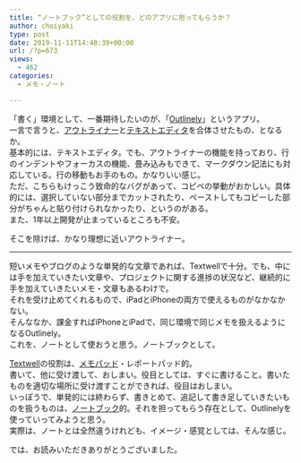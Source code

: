 ```yaml
---
title: “ノートブック”としての役割を、どのアプリに担ってもらうか？
author: choiyaki
type: post
date: 2019-11-11T14:48:39+00:00
url: /?p=673
views:
  - 462
categories:
  - メモ・ノート

---
```

「書く」環境として、一番期待したいのが、「[Outlinely][1]」というアプリ。  
一言で言うと、[アウトライナー][2]と[テキストエディタ][3]を合体させたもの、となるか。  
基本的には、テキストエディタ。でも、アウトライナーの機能を持っており、行のインデントやフォーカスの機能、畳み込みもできて、マークダウン記法にも対応している。行の移動もお手のもの。かなりいい感じ。  
ただ、こちらもけっこう致命的なバグがあって、コピペの挙動がおかしい。具体的には、選択していない部分までカットされたり、ペーストしてもコピーした部分がちゃんと貼り付けられなかったり、というのがある。  
また、1年以上開発が止まっているところも不安。

そこを除けば、かなり理想に近いアウトライナー。

* * *

短いメモやブログのような単発的な文章であれば、Textwellで十分。でも、中には手を加えていきたい文章や、プロジェクトに関する進捗の状況など、継続的に手を加えていきたいメモ・文章もあるわけで。  
それを受け止めてくれるもので、iPadとiPhoneの両方で使えるものがなかなかない。  
そんななか、課金すればiPhoneとiPadで、同じ環境で同じメモを扱えるようになるOutlinely。  
これを、ノートとして使おうと思う。ノートブックとして。

<a href="https://scrapbox.io/choiyaki-hondana/Textwell" draggable="false">Textwell</a>の役割は、<a href="https://scrapbox.io/choiyaki-hondana/%E3%83%A1%E3%83%A2%E3%83%91%E3%83%83%E3%83%89" draggable="false">メモパッド</a>・レポートパッド的。  
書いて、他に受け渡して、おしまい。役目としては、すぐに書けること。書いたものを適切な場所に受け渡すことができれば、役目はおしまい。  
いっぽうで、単発的には終わらず、書きとめて、追記して書き足していきたいものを扱うものは、<a href="https://scrapbox.io/choiyaki-hondana/%E3%83%8E%E3%83%BC%E3%83%88%E3%83%96%E3%83%83%E3%82%AF" draggable="false">ノートブック</a>的。それを担ってもらう存在として、Outlinelyを使っていってみようと思う。  
実際は、ノートとは全然違うけれども、イメージ・感覚としては、そんな感じ。

では、お読みいただきありがとうございました。

 [1]: https://scrapbox.io/choiyaki-hondana/Outlinely
 [2]: https://scrapbox.io/choiyaki-hondana/%E3%82%A2%E3%82%A6%E3%83%88%E3%83%A9%E3%82%A4%E3%83%8A%E3%83%BC
 [3]: https://scrapbox.io/choiyaki-hondana/%E3%83%86%E3%82%AD%E3%82%B9%E3%83%88%E3%82%A8%E3%83%87%E3%82%A3%E3%82%BF